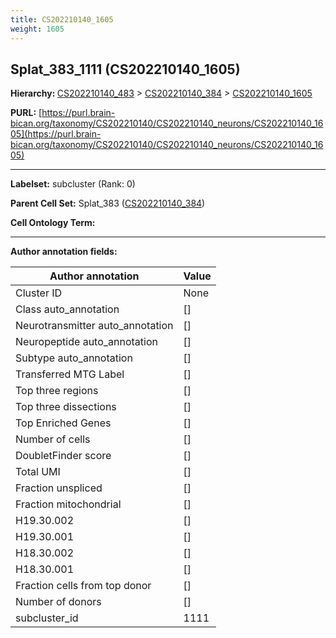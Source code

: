 ```yaml
---
title: CS202210140_1605
weight: 1605
---
```

## Splat_383_1111 (CS202210140_1605)
<b>Hierarchy: </b>
[CS202210140_483](../CS202210140_483) >
[CS202210140_384](../CS202210140_384) >
[CS202210140_1605](../CS202210140_1605)

**PURL:** [https://purl.brain-bican.org/taxonomy/CS202210140/CS202210140_neurons/CS202210140_1605](https://purl.brain-bican.org/taxonomy/CS202210140/CS202210140_neurons/CS202210140_1605)

---


**Labelset:** subcluster (Rank: 0)

**Parent Cell Set:** Splat_383 ([CS202210140_384](../CS202210140_384))



**Cell Ontology Term:** 

[MARKER GENES.]: #


---

[TRANSFERRED ANNOTATIONS.]: #


[AUTHOR ANNOTATION FIELDS.]: #


**Author annotation fields:**

| Author annotation | Value |
|-------------------|-------|
|Cluster ID|None|
|Class auto_annotation|[]|
|Neurotransmitter auto_annotation|[]|
|Neuropeptide auto_annotation|[]|
|Subtype auto_annotation|[]|
|Transferred MTG Label|[]|
|Top three regions|[]|
|Top three dissections|[]|
|Top Enriched Genes|[]|
|Number of cells|[]|
|DoubletFinder score|[]|
|Total UMI|[]|
|Fraction unspliced|[]|
|Fraction mitochondrial|[]|
|H19.30.002|[]|
|H19.30.001|[]|
|H18.30.002|[]|
|H18.30.001|[]|
|Fraction cells from top donor|[]|
|Number of donors|[]|
|subcluster_id|1111|
